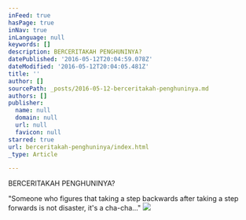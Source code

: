 ```yaml
---
inFeed: true
hasPage: true
inNav: true
inLanguage: null
keywords: []
description: BERCERITAKAH PENGHUNINYA?
datePublished: '2016-05-12T20:04:59.078Z'
dateModified: '2016-05-12T20:04:05.481Z'
title: ''
author: []
sourcePath: _posts/2016-05-12-berceritakah-penghuninya.md
authors: []
publisher:
  name: null
  domain: null
  url: null
  favicon: null
starred: true
url: berceritakah-penghuninya/index.html
_type: Article

---
```

BERCERITAKAH PENGHUNINYA?

"Someone who figures that taking a step backwards after taking a step forwards is not disaster, it's a cha-cha..."
![](https://the-grid-user-content.s3-us-west-2.amazonaws.com/7c9a0b55-dd44-4f70-9076-c2b1cbdc70e9.jpg)
